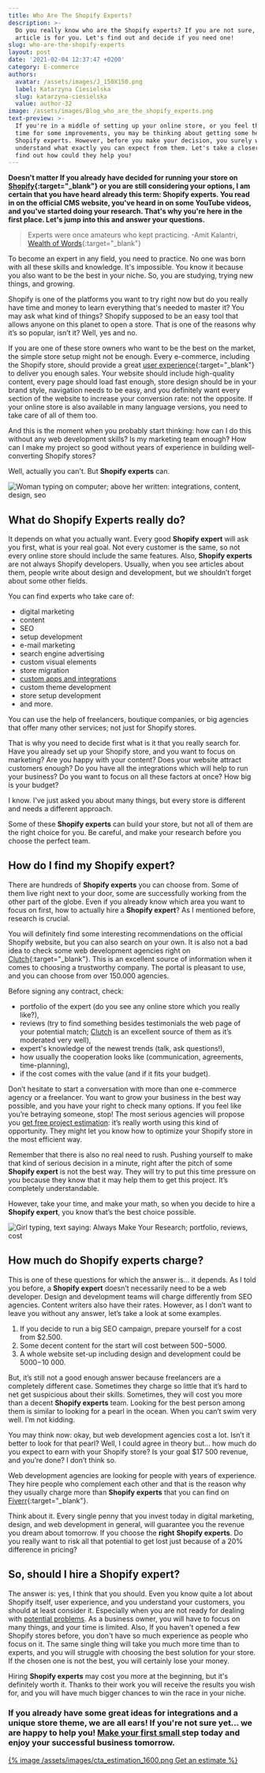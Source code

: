 ```yaml
---
title: Who Are The Shopify Experts?
description: >-
  Do you really know who are the Shopify experts? If you are not sure, this
  article is for you. Let's find out and decide if you need one!
slug: who-are-the-shopify-experts
layout: post
date: '2021-02-04 12:37:47 +0200'
category: E-commerce
authors:
  avatar: /assets/images/J_150X150.png
  label: Katarzyna Ciesielska
  slug: katarzyna-ciesielska
  value: author-32
image: /assets/images/Blog_who_are_the_shopify_experts.png
text-preview: >-
  If you're in a middle of setting up your online store, or you feel that's the
  time for some improvements, you may be thinking about getting some help from
  Shopify experts. However, before you make your decision, you surely want to
  understand what exactly you can expect from them. Let's take a closer look and
  find out how could they help you!
---
```

**Doesn't matter If you already have decided for running your store on [Shopify](https://www.shopify.com/){:target="_blank"} or you are still considering your options, I am certain that you have heard already this term: Shopify experts. You read in on the official CMS website, you've heard in on some YouTube videos, and you've started doing your research. That's why you're here in the first place. Let's jump into this and answer your questions.**

> Experts were once amateurs who kept practicing. -Amit Kalantri, [Wealth of Words](https://www.goodreads.com/work/quotes/52819006){:target="_blank"}

To become an expert in any field, you need to practice. No one was born with all these skills and knowledge. It's impossible. You know it because you also want to be the best in your niche. So, you are studying, trying new things, and growing.

Shopify is one of the platforms you want to try right now but do you really have time and money to learn everything that's needed to master it? You may ask what kind of things? Shopify supposed to be an easy tool that allows anyone on this planet to open a store. That is one of the reasons why it’s so popular, isn’t it? Well, yes and no.

If you are one of these store owners who want to be the best on the market, the simple store setup might not be enough. Every e-commerce, including the Shopify store, should provide a great [user experience](https://www.youtube.com/watch?v=5RluSnRPRbI&ab_channel=DesignSense){:target="_blank"} to deliver you enough sales. Your website should include high-quality content, every page should load fast enough, store design should be in your brand style, navigation needs to be easy, and you definitely want every section of the website to increase your conversion rate: not the opposite. If your online store is also available in many language versions, you need to take care of all of them too.

And this is the moment when you probably start thinking: how can I do this without any web development skills? Is my marketing team enough? How can I make my project so good without years of experience in building well-converting Shopify stores?

Well, actually you can't. But **Shopify experts** can.

![Woman typing on computer; above her written: integrations, content, design, seo](/assets/images/Simple_image_article2.png "Blog_shopify_expert")

## What do Shopify Experts really do?

It depends on what you actually want. Every good **Shopify expert** will ask you first, what is your real goal. Not every customer is the same, so not every online store should include the same features. Also, **Shopify experts** are not always Shopify developers. Usually, when you see articles about them, people write about design and development, but we shouldn’t forget about some other fields.

You can find experts who take care of:

* digital marketing
* content
* SEO
* setup development
* e-mail marketing
* search engine advertising
* custom visual elements
* store migration
* [custom apps and integrations](https://naturaily.com/portfolio/woolman)
* custom theme development
* store setup development
* and more.

You can use the help of freelancers, boutique companies, or big agencies that offer many other services; not just for Shopify stores.

That is why you need to decide first what is it that you really search for. Have you already set up your Shopify store, and you want to focus on marketing? Are you happy with your content? Does your website attract customers enough? Do you have all the integrations which will help to run your business? Do you want to focus on all these factors at once? How big is your budget?

I know. I've just asked you about many things, but every store is different and needs a different approach.

Some of these **Shopify experts** can build your store, but not all of them are the right choice for you. Be careful, and make your research before you choose the perfect team.

## How do I find my Shopify expert?

There are hundreds of **Shopify experts** you can choose from. Some of them live right next to your door, some are successfully working from the other part of the globe. Even if you already know which area you want to focus on first, how to actually hire a **Shopify expert**? As I mentioned before, research is crucial.

You will definitely find some interesting recommendations on the official Shopify website, but you can also search on your own. It is also not a bad idea to check some web development agencies right on [Clutch](https://clutch.co/profile/naturaily){:target="_blank"}. This is an excellent source of information when it comes to choosing a trustworthy company. The portal is pleasant to use, and you can choose from over 150.000 agencies.

Before signing any contract, check:

* portfolio of the expert (do you see any online store which you really like?),
* reviews (try to find something besides testimonials the web page of your potential match; [Clutch](https://naturaily.com/blog/how-to-find-best-development-company-on-clutch) is an excellent source of them as it’s moderated very well),
* expert's knowledge of the newest trends (talk, ask questions!),
* how usually the cooperation looks like (communication, agreements, time-planning),
* if the cost comes with the value (and if it fits your budget).

Don’t hesitate to start a conversation with more than one e-commerce agency or a freelancer. You want to grow your business in the best way possible, and you have your right to check many options. If you feel like you’re betraying someone, stop! The most serious agencies will propose you [get free project estimation](https://naturaily.com/get-an-estimate): it’s really worth using this kind of opportunity. They might let you know how to optimize your Shopify store in the most efficient way.

Remember that there is also no real need to rush. Pushing yourself to make that kind of serious decision in a minute, right after the pitch of some **Shopify expert** is not the best way. They will try to put this time pressure on you because they know that it may help them to get this project. It’s completely understandable.

However, take your time, and make your math, so when you decide to hire a **Shopify expert**, you know that’s the best choice possible.

![Girl typing, text saying: Always Make Your Research; portfolio, reviews, cost](https://lh4.googleusercontent.com/I1TzzKKjwHLtbwp9jlXqSiRhiAph0QcgTwo3ILYd9IUPpMGyxCl8YGmbQfq5JvpPR6RebUSZl7EDySnWxoZjxXih_TlH4UlwCT1EvlAAhr-w--uetmu4yMpuiWqf7NNxelJTYGII "Always Make Your Research")

## How much do Shopify experts charge?

This is one of these questions for which the answer is… it depends. As I told you before, a **Shopify expert** doesn’t necessarily need to be a web developer. Design and development teams will charge differently from SEO agencies. Content writers also have their rates. However, as I don’t want to leave you without any answer, let’s take a look at some examples.

1. If you decide to run a big SEO campaign, prepare yourself for a cost from $2.500.
2. Some decent content for the start will cost between $500-$5000.
3. A whole website set-up including design and development could be $5000-$10 000.

But, it’s still not a good enough answer because freelancers are a completely different case. Sometimes they charge so little that it’s hard to net get suspicious about their skills. Sometimes, they will cost you more than a decent **Shopify experts** team. Looking for the best person among them is similar to looking for a pearl in the ocean. When you can’t swim very well. I’m not kidding.

You may think now: okay, but web development agencies cost a lot. Isn’t it better to look for that pearl? Well, I could agree in theory but… how much do you expect to earn with your Shopify store? Is your goal $17 500 revenue, and you’re done? I don’t think so.

Web development agencies are looking for people with years of experience. They hire people who complement each other and that is the reason why they usually charge more than **Shopify experts** that you can find on [Fiverr](https://www.fiverr.com/){:target="_blank"}.

Think about it. Every single penny that you invest today in digital marketing, design, and web development in general, will guarantee you the revenue you dream about tomorrow. If you choose the **right** **Shopify experts**. Do you really want to risk all that potential to get lost just because of a 20% difference in pricing?

## So, should I hire a Shopify expert?

The answer is: yes, I think that you should. Even you know quite a lot about Shopify itself, user experience, and you understand your customers, you should at least consider it. Especially when you are not ready for dealing with [potential problems](https://naturaily.com/blog/shopify-stores-problems). As a business owner, you will have to focus on many things, and your time is limited. Also, If you haven't opened a few Shopify stores before, you don't have so much experience as people who focus on it. The same single thing will take you much more time than to experts, and you will struggle with choosing the best solution for your store. If the chosen one is not the best, you will certainly lose your money.

Hiring **Shopify experts** may cost you more at the beginning, but it's definitely worth it. Thanks to their work you will receive the results you wish for, and you will have much bigger chances to win the race in your niche.

### If you already have some great ideas for integrations and a unique store theme, we are all ears! If you're not sure yet... we are happy to help you! [Make your first small ](https://naturaily.com/get-an-estimate)step today and enjoy your successful business tomorrow.

[{% image /assets/images/cta_estimation_1600.png Get an estimate  %}](https://naturaily.com/get-an-estimate)
